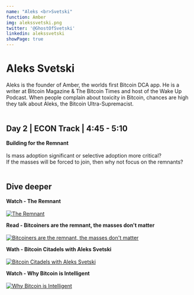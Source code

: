 ```yaml
---
name: "Aleks <br>Svetski"
function: Amber
img: alekssvetski.png
twitter: '@GhostOfSvetski'
linkedin: alekssvetski
showPage: true
---
```


# Aleks Svetski
 
Aleks is the founder of Amber, the worlds first Bitcoin DCA app. He is a writer at Bitcoin Magazine & The Bitcoin Times and host of the Wake Up Podcast. When people complain about toxicity in Bitcoin, chances are high they talk about Aleks, the Bitcoin Ultra-Supremacist.
<br><br>

## Day 2 | ECON Track | 4:45 - 5:10
<b>Building for the Remnant</b><br><br>
Is mass adoption significant or selective adoption more critical?<br>
If the masses will be forced to join, then why not focus on the remnants?
<br><br>

## Dive deeper


<div class="grid grid-cols-1 md:grid-cols-2 gap-5">
<div class="p-3 my-2">

**Watch - The Remnant** <br><br>
[ ![The Remnant](/content/aleks_crypto.png)](https://www.youtube.com/watch?v=GAAAasOBzDQ/)
</div>

<div class="p-3 my-2">

**Read - Bitcoiners are the remnant, the masses don't matter** <br><br>
[ ![Bitcoiners are the remnant, the masses don't matter](/content/aleks_love.png)](https://bitcoinmagazine.com/culture/bitcoiners-are-the-remnant/)
</div>

<div class="p-3 my-2">

**Wath - Bitcoin Citadels with Aleks Svetski** <br><br>
[ ![Bitcoin Citadels with Aleks Svetski](/content/aleks_citadels.png)](https://www.youtube.com/watch?v=mtWi4KSKL_A/)
</div>

<div class="p-3 my-2">

**Watch - Why Bitcoin is Intelligent** <br><br>
[ ![Why Bitcoin is Intelligent](/content/aleks_intelligent.png)](https://www.youtube.com/watch?v=dK3N9FhtopM/)
</div>

</div>

<br>








